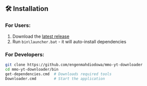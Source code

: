 ## 🛠️ Installation

### For Users:

1. Download the [latest release](https://github.com/yourname/mmo-yt-downloader/releases)
2. Run `bin\launcher.bat` - it will auto-install dependencies

### For Developers:

```bash
git clone https://github.com/engenmahdiodowa/mmo-yt-downloader
cd mmo-yt-downloader/bin
get-dependencies.cmd  # Downloads required tools
Downloader.cmd        # Start the application
```

